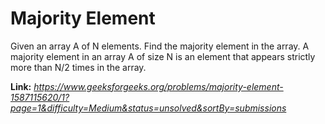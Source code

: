 # Majority Element
Given an array A of N elements. Find the majority element in the array. A majority element in an array A of size N is an element that appears strictly more than N/2 times in the array.

**Link:** _https://www.geeksforgeeks.org/problems/majority-element-1587115620/1?page=1&difficulty=Medium&status=unsolved&sortBy=submissions_
